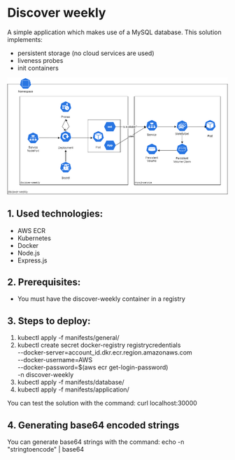 # Discover weekly
A simple application which makes use of a MySQL database. This solution implements:
- persistent storage (no cloud services are used)
- liveness probes
- init containers

![Solution diagram](https://github.com/nino-a2/discover-weekly/blob/master/solution.png)

## 1. Used technologies:
- AWS ECR
- Kubernetes
- Docker
- Node.js
- Express.js

## 2. Prerequisites:
- You must have the discover-weekly container in a registry

## 3. Steps to deploy:
1. kubectl apply -f manifests/general/
2. kubectl create secret docker-registry registrycredentials \
  --docker-server=account_id.dkr.ecr.region.amazonaws.com \
  --docker-username=AWS \
  --docker-password=$(aws ecr get-login-password) \
  -n discover-weekly
3. kubectl apply -f manifests/database/
4. kubectl apply -f manifests/application/

You can test the solution with the command:
curl localhost:30000

## 4. Generating base64 encoded strings
You can generate base64 strings with the command:
echo -n "stringtoencode" | base64
